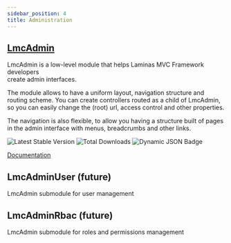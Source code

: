 ```yaml
---
sidebar_position: 4
title: Administration
---
```


## [LmcAdmin](https://lm-commons.github.io/LmcAdmin)

LmcAdmin is a low-level module that helps Laminas MVC Framework developers  
create admin interfaces. 

The module allows to have a uniform layout, navigation structure and routing scheme. You can create controllers routed
as a child of LmcAdmin, so you can easily change the (root) url, access control and other properties. 

The navigation is also flexible, to allow you having a structure built of pages in the admin interface with menus, 
breadcrumbs and other links.

![Latest Stable Version](https://poser.pugx.org/lm-commons/lmc-admin/v/stable)
![Total Downloads](http://poser.pugx.org/lm-commons/lmc-admin/downloads)
![Dynamic JSON Badge](https://img.shields.io/badge/dynamic/json?url=https%3A%2F%2Fapi.github.com%2Frepos%2Flm-commons%2Flmcadmin%2Fproperties%2Fvalues&query=%24%5B%3A1%5D.value&label=Maintenance%20Status)



[Documentation](https://lm-commons.github.io/LmcAdmin)

## LmcAdminUser (future)

LmcAdmin submodule for user management

## LmcAdminRbac (future)

LmcAdmin submodule for roles and permissions management